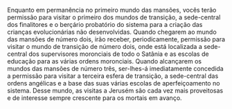 ﻿Enquanto em permanência no primeiro mundo das mansões, vocês terão permissão para visitar o primeiro dos mundos de transição, a sede-central dos finalitores e o berçário probatório do sistema para a criação das crianças evolucionárias não desenvolvidas. Quando chegarem ao mundo das mansões de número dois, irão receber, periodicamente, permissão para visitar o mundo de transição de número dois, onde está localizada a sede-central dos supervisores moronciais de todo o Satânia e as escolas de educação para as várias ordens moronciais. Quando alcançarem os mundos das mansões de número três, ser-lhes-á imediatamente concedida a permissão para visitar a terceira esfera de transição, a sede-central das ordens angélicas e a base das suas várias escolas de aperfeiçoamento no sistema. Desse mundo, as visitas a Jerusém são cada vez mais proveitosas e de interesse sempre crescente para os mortais em avanço.